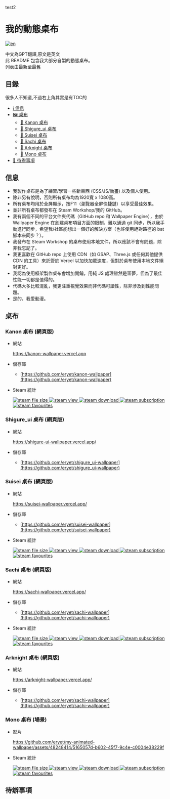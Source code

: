 test2

# 我的動態桌布
[![en](https://img.shields.io/badge/lang-en-red.svg)](https://github.com/eryet/my-animated-wallpaper/blob/main/README-EN.md)

中文為GPT翻譯,原文是英文 \
此 README 包含我大部分自製的動態桌布。\
列表由最新至最舊

## 目錄

很多人不知道,不過右上角其實是有TOC的

* [:information_source: 信息](#信息)
* [:framed_picture: 桌布](#桌布)
  - [:sparkling_heart: Kanon 桌布](#kanon-wallpaper-網頁版)
  - [:sparkling_heart: Shigure_ui 桌布](#shigure_ui-wallpaper-網頁版)
  - [:sparkling_heart: Suisei 桌布](#suisei-wallpaper-網頁版)
  - [:sparkling_heart: Sachi 桌布](#sachi-wallpaper-網頁版)
  - [:sparkling_heart: Arknight 桌布](#arknight-wallpaper-網頁版)
  - [:sparkling_heart: Mono 桌布](#mono-wallpaper-場景)
* [:construction: 待辦事項](#待辦事項)

## 信息

- 我製作桌布是為了練習/學習一些新東西 (CSS/JS/動畫) 以及個人使用。
- 除非另有說明，否則所有桌布均為1920寬 x 1080高。
- 所有桌布均用於全屏顯示，按F11（瀏覽器全屏快捷鍵）以享受最佳效果。
- 並非所有桌布都發布在 Steam Workshop/我的 GitHub。
- 我有兩個不同的平台文件夾代碼（GitHub repo 和 Wallpaper Engine），由於 Wallpaper Engine 在創建桌布項目方面的限制，難以通過 git 同步，所以我手動進行同步，希望我/社區能想出一個好的解決方案（也許使用絕對路徑的 bat 腳本來同步？）。
- 我發布在 Steam Workshop 的桌布使用本地文件，所以應該不會有問題，除非我忘記了。
- 我更喜歡在 GitHub repo 上使用 CDN（如 GSAP、Three.js 或任何其他提供 CDN 的工具）來託管於 Vercel 以加快加載速度，但對於桌布使用本地文件絕對更好。
- 我認為使用框架製作桌布會增加開銷，用純 JS 處理雖然是噩夢，但為了最佳性能一切都是值得的。
- 代碼大多比較混亂，我更注重視覺效果而非代碼可讀性，除非涉及到性能問題。
- 是的，我愛動漫。

## 桌布

### Kanon 桌布 (網頁版)

- 網站
    <p align="left">
        <a href="https://kanon-wallpaper.vercel.app">https://kanon-wallpaper.vercel.app</a>
    </p>

- 儲存庫
  - [https://github.com/eryet/kanon-wallpaper](https://github.com/eryet/kanon-wallpaper)

- Steam 統計
    <p align="left">
        <a href="https://steamcommunity.com/sharedfiles/filedetails/?id=3097629684">
            <img src="https://img.shields.io/steam/size/3097629684?style=for-the-badge&logo=Steam"  alt="steam file size">
        </a>
        <a href="https://steamcommunity.com/sharedfiles/filedetails/?id=3097629684">
            <img src="https://img.shields.io/steam/views/3097629684?style=for-the-badge&logo=SteamDB" alt="steam view">
        </a>
        <a href="https://steamcommunity.com/sharedfiles/filedetails/?id=3097629684">
            <img src="https://img.shields.io/steam/downloads/3097629684?style=for-the-badge&logo=SteamDB" alt="steam download">
        </a>
        <a href="https://steamcommunity.com/sharedfiles/filedetails/?id=3097629684">
            <img src="https://img.shields.io/steam/subscriptions/3097629684?style=for-the-badge&logo=SteamDB" alt="steam subscription">
        </a>
        <a href="https://steamcommunity.com/sharedfiles/filedetails/?id=3097629684">
            <img src="https://img.shields.io/steam/favorites/3097629684?style=for-the-badge&logo=SteamDB" alt="steam favourites">
        </a>
    </p>

### Shigure_ui 桌布 (網頁版)

- 網站
    <p align="left">
        <a href="https://shigure-ui-wallpaper.vercel.app/">https://shigure-ui-wallpaper.vercel.app/</a>
    </p>

- 儲存庫
  - [https://github.com/eryet/shigure_ui-wallpaper](https://github.com/eryet/shigure_ui-wallpaper)

### Suisei 桌布 (網頁版)

- 網站
    <p align="left">
        <a href="https://suisei-wallpaper.vercel.app/">https://suisei-wallpaper.vercel.app/</a>
    </p>

- 儲存庫
  - [https://github.com/eryet/suisei-wallpaper](https://github.com/eryet/suisei-wallpaper)

- Steam 統計
    <p align="left">
        <a href="https://steamcommunity.com/sharedfiles/filedetails/?id=3011823423">
            <img src="https://img.shields.io/steam/size/3011823423?style=for-the-badge&logo=Steam"  alt="steam file size">
        </a>
        <a href="https://steamcommunity.com/sharedfiles/filedetails/?id=3011823423">
            <img src="https://img.shields.io/steam/views/3011823423?style=for-the-badge&logo=SteamDB" alt="steam view">
        </a>
        <a href="https://steamcommunity.com/sharedfiles/filedetails/?id=3011823423">
            <img src="https://img.shields.io/steam/downloads/3011823423?style=for-the-badge&logo=SteamDB" alt="steam download">
        </a>
        <a href="https://steamcommunity.com/sharedfiles/filedetails/?id=3011823423">
            <img src="https://img.shields.io/steam/subscriptions/3011823423?style=for-the-badge&logo=SteamDB" alt="steam subscription">
        </a>
        <a href="https://steamcommunity.com/sharedfiles/filedetails/?id=3011823423">
            <img src="https://img.shields.io/steam/favorites/3011823423?style=for-the-badge&logo=SteamDB" alt="steam favourites">
        </a>
    </p>

### Sachi 桌布 (網頁版)

- 網站
    <p align="left">
        <a href="https://sachi-wallpaper.vercel.app/">https://sachi-wallpaper.vercel.app/</a>
    </p>

- 儲存庫
  - [https://github.com/eryet/sachi-wallpaper](https://github.com/eryet/sachi-wallpaper)

- Steam 統計
    <p align="left">
        <a href="https://steamcommunity.com/sharedfiles/filedetails/?id=2862882636">
            <img src="https://img.shields.io/steam/size/2862882636?style=for-the-badge&logo=Steam"  alt="steam file size">
        </a>
        <a href="https://steamcommunity.com/sharedfiles/filedetails/?id=2862882636">
            <img src="https://img.shields.io/steam/views/2862882636?style=for-the-badge&logo=SteamDB" alt="steam view">
        </a>
        <a href="https://steamcommunity.com/sharedfiles/filedetails/?id=2862882636">
            <img src="https://img.shields.io/steam/downloads/2862882636?style=for-the-badge&logo=SteamDB" alt="steam download">
        </a>
        <a href="https://steamcommunity.com/sharedfiles/filedetails/?id=2862882636">
            <img src="https://img.shields.io/steam/subscriptions/2862882636?style=for-the-badge&logo=SteamDB" alt="steam subscription">
        </a>
        <a href="https://steamcommunity.com/sharedfiles/filedetails/?id=2862882636">
            <img src="https://img.shields.io/steam/favorites/2862882636?style=for-the-badge&logo=SteamDB" alt="steam favourites">
        </a>
    </p>

### Arknight 桌布 (網頁版)

- 網站
    <p align="left">
        <a href="https://arknight-wallpaper.vercel.app/">https://arknight-wallpaper.vercel.app/</a>
    </p>
    
- 儲存庫
  - [https://github.com/eryet/sachi-wallpaper](https://github.com/eryet/sachi-wallpaper)

### Mono 桌布 (場景)

- 影片

  https://github.com/eryet/my-animated-wallpaper/assets/48248414/5165057d-b602-45f7-9c4e-c0004e38229f

- Steam 統計
    <p align="left">
        <a href="https://steamcommunity.com/sharedfiles/filedetails/?id=1700479090">
            <img src="https://img.shields.io/steam/size/1700479090?style=for-the-badge&logo=Steam"  alt="steam file size">
        </a>
        <a href="https://steamcommunity.com/sharedfiles/filedetails/?id=1700479090">
            <img src="https://img.shields.io/steam/views/1700479090?style=for-the-badge&logo=SteamDB" alt="steam view">
        </a>
        <a href="https://steamcommunity.com/sharedfiles/filedetails/?id=1700479090">
            <img src="https://img.shields.io/steam/downloads/1700479090?style=for-the-badge&logo=SteamDB" alt="steam download">
        </a>
        <a href="https://steamcommunity.com/sharedfiles/filedetails/?id=1700479090">
            <img src="https://img.shields.io/steam/subscriptions/1700479090?style=for-the-badge&logo=SteamDB" alt="steam subscription">
        </a>
        <a href="https://steamcommunity.com/sharedfiles/filedetails/?id=1700479090">
            <img src="https://img.shields.io/steam/favorites/1700479090?style=for-the-badge&logo=SteamDB" alt="steam favourites">
        </a>
    </p>

## 待辦事項
